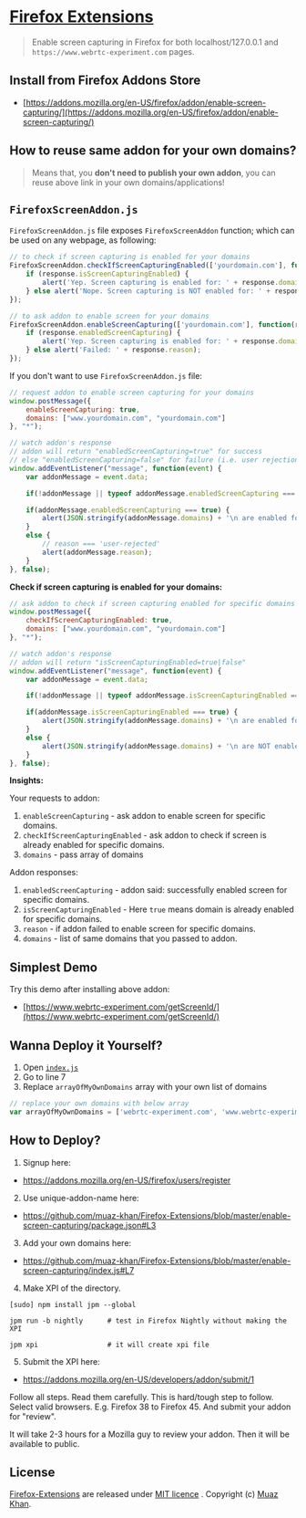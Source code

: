 # [Firefox Extensions](https://github.com/muaz-khan/Firefox-Extensions)

> Enable screen capturing in Firefox for both localhost/127.0.0.1 and `https://www.webrtc-experiment.com` pages.

## Install from Firefox Addons Store

* [https://addons.mozilla.org/en-US/firefox/addon/enable-screen-capturing/](https://addons.mozilla.org/en-US/firefox/addon/enable-screen-capturing/)

## How to reuse same addon for your own domains?

> Means that, you **don't need to publish your own addon**, you can reuse above link in your own domains/applications!

## `FirefoxScreenAddon.js`

`FirefoxScreenAddon.js` file exposes `FirefoxScreenAddon` function; which can be used on any webpage, as following:

```javascript
// to check if screen capturing is enabled for your domains
FirefoxScreenAddon.checkIfScreenCapturingEnabled(['yourdomain.com'], function(response) {
    if (response.isScreenCapturingEnabled) {
        alert('Yep. Screen capturing is enabled for: ' + response.domains.join(','));
    } else alert('Nope. Screen capturing is NOT enabled for: ' + response.domains.join(','));
});

// to ask addon to enable screen for your domains
FirefoxScreenAddon.enableScreenCapturing(['yourdomain.com'], function(response) {
    if (response.enabledScreenCapturing) {
        alert('Yep. Screen capturing is enabled for: ' + response.domains.join(','));
    } else alert('Failed: ' + response.reason);
});
```

If you don't want to use `FirefoxScreenAddon.js` file:

```javascript
// request addon to enable screen capturing for your domains
window.postMessage({
	enableScreenCapturing: true,
	domains: ["www.yourdomain.com", "yourdomain.com"]
}, "*");

// watch addon's response
// addon will return "enabledScreenCapturing=true" for success
// else "enabledScreenCapturing=false" for failure (i.e. user rejection)
window.addEventListener("message", function(event) {
	var addonMessage = event.data;

	if(!addonMessage || typeof addonMessage.enabledScreenCapturing === 'undefined') return;

    if(addonMessage.enabledScreenCapturing === true) {
    	alert(JSON.stringify(addonMessage.domains) + '\n are enabled for screen capturing.');
    }
    else {
    	// reason === 'user-rejected'
    	alert(addonMessage.reason);
    }
}, false);
```

**Check if screen capturing is enabled for your domains:**

```javascript
// ask addon to check if screen capturing enabled for specific domains
window.postMessage({
    checkIfScreenCapturingEnabled: true,
    domains: ["www.yourdomain.com", "yourdomain.com"]
}, "*");

// watch addon's response
// addon will return "isScreenCapturingEnabled=true|false"
window.addEventListener("message", function(event) {
    var addonMessage = event.data;

    if(!addonMessage || typeof addonMessage.isScreenCapturingEnabled === 'undefined') return;

    if(addonMessage.isScreenCapturingEnabled === true) {
        alert(JSON.stringify(addonMessage.domains) + '\n are enabled for screen capturing.');
    }
    else {
        alert(JSON.stringify(addonMessage.domains) + '\n are NOT enabled for screen capturing.');
    }
}, false);
```

**Insights:**

Your requests to addon:

1. `enableScreenCapturing` - ask addon to enable screen for specific domains.
2. `checkIfScreenCapturingEnabled` - ask addon to check if screen is already enabled for specific domains.
3. `domains` - pass array of domains

Addon responses:

1. `enabledScreenCapturing` - addon said: successfully enabled screen for specific domains.
2. `isScreenCapturingEnabled` - Here `true` means domain is already enabled for specific domains.
3. `reason` - if addon failed to enable screen for specific domains.
4. `domains` - list of same domains that you passed to addon.

## Simplest Demo

Try this demo after installing above addon:

* [https://www.webrtc-experiment.com/getScreenId/](https://www.webrtc-experiment.com/getScreenId/)

## Wanna Deploy it Yourself?

1. Open [`index.js`](https://github.com/muaz-khan/Firefox-Extensions/blob/master/enable-screen-capturing/index.js)
2. Go to line 7
3. Replace `arrayOfMyOwnDomains` array with your own list of domains

```javascript
// replace your own domains with below array
var arrayOfMyOwnDomains = ['webrtc-experiment.com', 'www.webrtc-experiment.com', 'localhost', '127.0.0.1'];
```

## How to Deploy?

1) Signup here: 

* https://addons.mozilla.org/en-US/firefox/users/register

2) Use unique-addon-name here: 

* https://github.com/muaz-khan/Firefox-Extensions/blob/master/enable-screen-capturing/package.json#L3 

3) Add your own domains here: 

* https://github.com/muaz-khan/Firefox-Extensions/blob/master/enable-screen-capturing/index.js#L7

4) Make XPI of the directory.

```
[sudo] npm install jpm --global

jpm run -b nightly 		# test in Firefox Nightly without making the XPI

jpm xpi					# it will create xpi file
```

5) Submit the XPI here: 

* https://addons.mozilla.org/en-US/developers/addon/submit/1

Follow all steps. Read them carefully. This is hard/tough step to follow. Select valid browsers. E.g. Firefox 38 to Firefox 45. And submit your addon for "review".

It will take 2-3 hours for a Mozilla guy to review your addon. Then it will be available to public.

## License

[Firefox-Extensions](https://github.com/muaz-khan/Firefox-Extensions) are released under [MIT licence](https://www.webrtc-experiment.com/licence/) . Copyright (c) [Muaz Khan](http://www.MuazKhan.com/).
